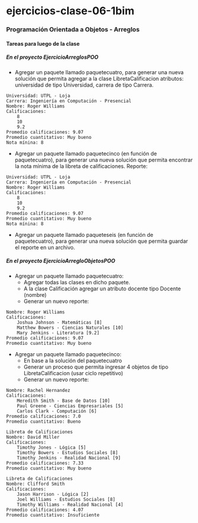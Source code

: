 # ejercicios-clase-06-1bim
### Programación Orientada a Objetos - Arreglos 

#### Tareas para luego de la clase

##### En el proyecto EjercicioArreglosPOO

- Agregar un paquete llamado paquetecuatro, para generar una nueva solución que permita agregar a la clase LibretaCalificacion atributos: universidad de tipo Universidad, carrera de tipo Carrera.

```Libreta de Calificaciones
Universidad: UTPL - Loja
Carrera: Ingeniería en Computación - Presencial
Nombre: Roger Williams
Calificaciones:
	8
	10
	9.2
Promedio calificaciones: 9.07
Promedio cuantitativo: Muy bueno
Nota mínina: 8
```
- Agregar un paquete llamado paquetecinco (en función de paquetecuatro), para generar una nueva solución que permita encontrar la nota mínima de la libreta de calificaciones. Reporte:

```Libreta de Calificaciones
Universidad: UTPL - Loja
Carrera: Ingeniería en Computación - Presencial
Nombre: Roger Williams
Calificaciones:
	8
	10
	9.2
Promedio calificaciones: 9.07
Promedio cuantitativo: Muy bueno
Nota mínina: 8
```
- Agregar un paquete llamado paqueteseis (en función de paquetecuatro), para generar una nueva solución que permita guardar el reporte en un archivo.


##### En el proyecto EjercicioArregloObjetosPOO
- Agregar un paquete llamado paquetecuatro:
	- Agregar todas las clases en dicho paquete.
	- A la clase Calificación agregar un atributo docente tipo Docente (nombre)
	- Generar un nuevo reporte:

```Libreta de Calificaciones
Nombre: Roger Williams
Calificaciones:
	Joshua Johnson - Matemáticas [8]
	Matthew Bowers - Ciencias Naturales [10]
	Mary Jenkins - Literatura [9.2]
Promedio calificaciones: 9.07
Promedio cuantitativo: Muy bueno
```

- Agregar un paquete llamado paquetecinco:
	- En base a la solución del paquetecuatro
	- Generar un proceso que permita ingresar 4 objetos de tipo LibretaCalificacion (usar ciclo repetitivo)
	- Generar un nuevo reporte:

```Libreta de Calificaciones
Nombre: Rachel Hernandez
Calificaciones:
	Meredith Smith - Base de Datos [10]
	Paul Greene - Ciencias Empresariales [5]
	Carlos Clark - Computación [6]
Promedio calificaciones: 7.0
Promedio cuantitativo: Bueno

Libreta de Calificaciones
Nombre: David Miller
Calificaciones:
	Timothy Jones - Lógica [5]
	Timothy Bowers - Estudios Sociales [8]
	Timothy Jenkins - Realidad Nacional [9]
Promedio calificaciones: 7.33
Promedio cuantitativo: Muy bueno

Libreta de Calificaciones
Nombre: Clifford Smith
Calificaciones:
	Jason Harrison - Lógica [2]
	Joel Williams - Estudios Sociales [8]
	Timothy Williams - Realidad Nacional [4]
Promedio calificaciones: 4.07
Promedio cuantitativo: Insuficiente
```
